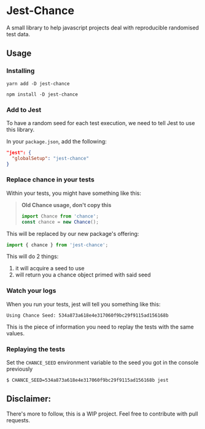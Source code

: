 # Jest-Chance
A small library to help javascript projects deal with reproducible randomised test data.

## Usage

### Installing
```
yarn add -D jest-chance
```

```
npm install -D jest-chance
```

### Add to Jest
To have a random seed for each test execution, we need to tell Jest to use this library.

In your `package.json`, add the following:
```json
"jest": {
  "globalSetup": "jest-chance"
}
```

### Replace chance in your tests
Within your tests, you might have something like this:
>**Old Chance usage, don't copy this**
>```js 
>import Chance from 'chance';
>const chance = new Chance();
>```

This will be replaced by our new package's offering:

```js
import { chance } from 'jest-chance'; 
```

This will do 2 things:
  1. it will acquire a seed to use
  2. will return you a chance object primed with said seed
  
### Watch your logs
When you run your tests, jest will tell you something like this:
```
Using Chance Seed: 534a873a618e4e317060f9bc29f9115ad156168b
```

This is the piece of information you need to replay the tests with the same values.

### Replaying the tests
Set the `CHANCE_SEED` environment variable to the seed you got in the console previously
```
$ CHANCE_SEED=534a873a618e4e317060f9bc29f9115ad156168b jest
```

## Disclaimer:
There's more to follow, this is a WIP project. Feel free to contribute with pull requests.
